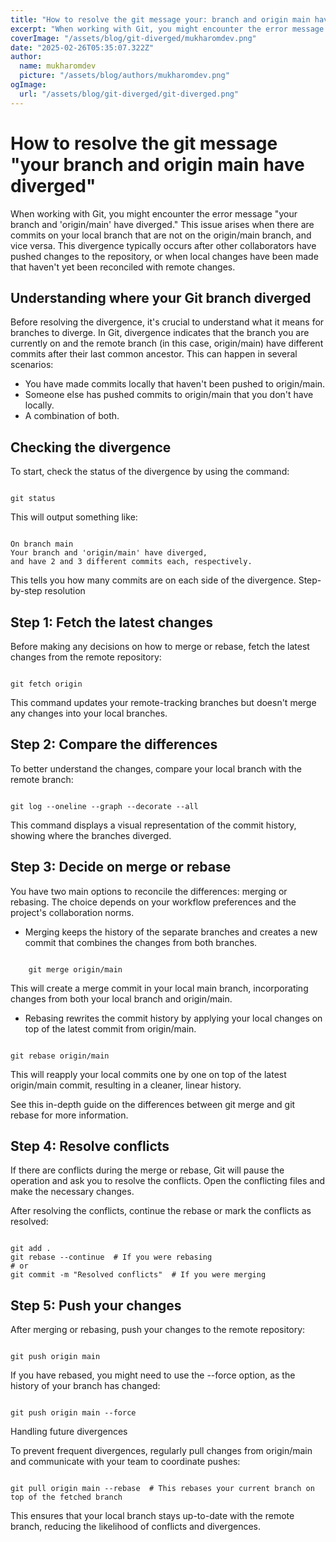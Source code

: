 ```yaml
---
title: "How to resolve the git message your: branch and origin main have diverged"
excerpt: "When working with Git, you might encounter the error message **your branch and 'origin/main' have diverged.** This issue arises when there are commits on your local branch that are not on the origin/main branch, and vice versa."
coverImage: "/assets/blog/git-diverged/mukharomdev.png"
date: "2025-02-26T05:35:07.322Z"
author:
  name: mukharomdev
  picture: "/assets/blog/authors/mukharomdev.png"
ogImage:
  url: "/assets/blog/git-diverged/git-diverged.png"
---
```

# How to resolve the git message "your branch and origin main have diverged"


When working with Git, you might encounter the error message "your branch and 'origin/main' have diverged." This issue arises when there are commits on your local branch that are not on the origin/main branch, and vice versa. This divergence typically occurs after other collaborators have pushed changes to the repository, or when local changes have been made that haven't yet been reconciled with remote changes.

## Understanding where your Git branch diverged

Before resolving the divergence, it's crucial to understand what it means for branches to diverge. In Git, divergence indicates that the branch you are currently on and the remote branch (in this case, origin/main) have different commits after their last common ancestor. This can happen in several scenarios:

- You have made commits locally that haven't been pushed to origin/main.
- Someone else has pushed commits to origin/main that you don't have locally.
- A combination of both.

## Checking the divergence

To start, check the status of the divergence by using the command:

```Terminal

git status
```

This will output something like:

```Terminal

On branch main
Your branch and 'origin/main' have diverged,
and have 2 and 3 different commits each, respectively.
```

This tells you how many commits are on each side of the divergence.
Step-by-step resolution

## Step 1: Fetch the latest changes

Before making any decisions on how to merge or rebase, fetch the latest changes from the remote repository:
```Terminal

git fetch origin
```
This command updates your remote-tracking branches but doesn't merge any changes into your local branches.
## Step 2: Compare the differences

To better understand the changes, compare your local branch with the remote branch:

```Terminal

git log --oneline --graph --decorate --all
```
This command displays a visual representation of the commit history, showing where the branches diverged.

## Step 3: Decide on merge or rebase

You have two main options to reconcile the differences: merging or rebasing. The choice depends on your workflow preferences and the project's collaboration norms.

- Merging keeps the history of the separate branches and creates a new commit that combines the changes from both branches.

```Terminal

    git merge origin/main
```

This will create a merge commit in your local main branch, incorporating changes from both your local branch and origin/main.

- Rebasing rewrites the commit history by applying your local changes on top of the latest commit from origin/main.
```Terminal

git rebase origin/main
```

This will reapply your local commits one by one on top of the latest origin/main commit, resulting in a cleaner, linear history.

See this in-depth guide on the differences between git merge and git rebase for more information.

## Step 4: Resolve conflicts

If there are conflicts during the merge or rebase, Git will pause the operation and ask you to resolve the conflicts. Open the conflicting files and make the necessary changes.

After resolving the conflicts, continue the rebase or mark the conflicts as resolved:
```Terminal

git add .
git rebase --continue  # If you were rebasing
# or
git commit -m "Resolved conflicts"  # If you were merging
````

## Step 5: Push your changes

After merging or rebasing, push your changes to the remote repository:

```Terminal

git push origin main
```

If you have rebased, you might need to use the --force option, as the history of your branch has changed:

```Terminal

git push origin main --force
```
Handling future divergences

To prevent frequent divergences, regularly pull changes from origin/main and communicate with your team to coordinate pushes:

```Terminal

git pull origin main --rebase  # This rebases your current branch on top of the fetched branch
```
This ensures that your local branch stays up-to-date with the remote branch, reducing the likelihood of conflicts and divergences.